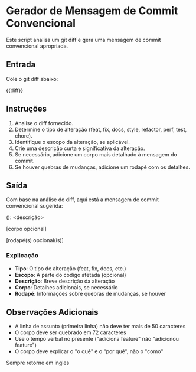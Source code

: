 # Gerador de Mensagem de Commit Convencional

Este script analisa um git diff e gera uma mensagem de commit convencional apropriada.

## Entrada

Cole o git diff abaixo:

{{diff}}

## Instruções

1. Analise o diff fornecido.
2. Determine o tipo de alteração (feat, fix, docs, style, refactor, perf, test, chore).
3. Identifique o escopo da alteração, se aplicável.
4. Crie uma descrição curta e significativa da alteração.
5. Se necessário, adicione um corpo mais detalhado à mensagem do commit.
6. Se houver quebras de mudanças, adicione um rodapé com os detalhes.

## Saída

Com base na análise do diff, aqui está a mensagem de commit convencional sugerida:

<tipo>(<escopo>): <descrição>

[corpo opcional]

[rodapé(s) opcional(is)]


### Explicação

- **Tipo**: O tipo de alteração (feat, fix, docs, etc.)
- **Escopo**: A parte do código afetada (opcional)
- **Descrição**: Breve descrição da alteração
- **Corpo**: Detalhes adicionais, se necessário
- **Rodapé**: Informações sobre quebras de mudanças, se houver

## Observações Adicionais

- A linha de assunto (primeira linha) não deve ter mais de 50 caracteres
- O corpo deve ser quebrado em 72 caracteres
- Use o tempo verbal no presente ("adiciona feature" não "adicionou feature")
- O corpo deve explicar o "o quê" e o "por quê", não o "como"

Sempre retorne em ingles
